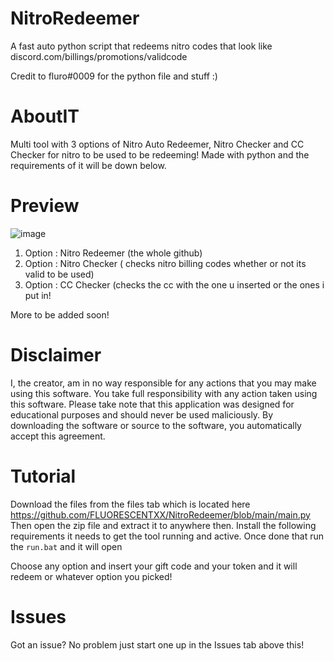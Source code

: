 
# NitroRedeemer
A fast auto python script that redeems nitro codes that look like discord.com/billings/promotions/validcode

Credit to fluro#0009 for the python file and stuff :)










# AboutIT

Multi tool with 3 options of Nitro Auto Redeemer, Nitro Checker and CC Checker for nitro to be used to be redeeming!
Made with python and the requirements of it will be down below. 


# Preview

![image](https://user-images.githubusercontent.com/95067718/174013439-97ee0899-51ca-4d6f-ae84-1e5612048dac.png)

1. Option : Nitro Redeemer (the whole github)
2. Option : Nitro Checker ( checks nitro billing codes whether or not its valid to be used)
3. Option : CC Checker (checks the cc with the one u inserted or the ones i put in!

More to be added soon!





# Disclaimer
I, the creator, am in no way responsible for any actions that you may make using this software. You take full responsibility with any action taken using this software. Please take note that this application was designed for educational purposes and should never be used maliciously. By downloading the software or source to the software, you automatically accept this agreement.





# Tutorial
Download the files from the files tab which is located here https://github.com/FLUORESCENTXX/NitroRedeemer/blob/main/main.py
Then open the zip file and extract it to anywhere then. Install the following requirements it needs to get the tool running and active. Once done that run the `run.bat` and it will open

Choose any option and insert your gift code and your token and it will redeem or whatever option you picked!






# Issues
Got an issue? No problem just start one up in the Issues tab above this!
